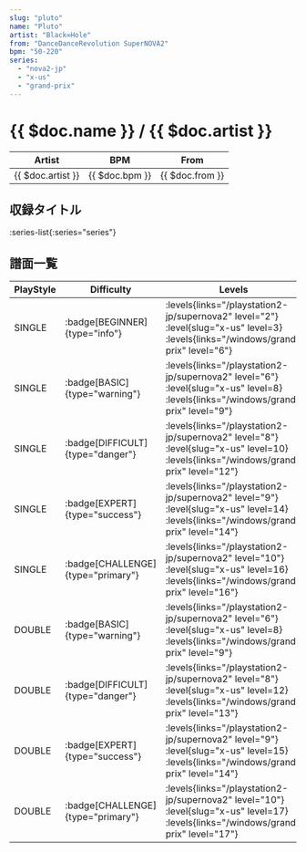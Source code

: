 ```yaml
---
slug: "pluto"
name: "Pluto"
artist: "Black∞Hole"
from: "DanceDanceRevolution SuperNOVA2"
bpm: "50-220"
series:
  - "nova2-jp"
  - "x-us"
  - "grand-prix"
---
```


# {{ $doc.name }} / {{ $doc.artist }}

|Artist|BPM|From|
|------|---|----|
|{{ $doc.artist }}|{{ $doc.bpm }}|{{ $doc.from }}|

## 収録タイトル

:series-list{:series="series"}

## 譜面一覧

|PlayStyle|Difficulty|Levels|Notes|Movie|
|---------|----------|------|-----|-----|
|SINGLE| :badge[BEGINNER]{type="info"}| :levels{links="/playstation2-jp/supernova2" level="2"} :level{slug="x-us" level=3}  :levels{links="/windows/grand-prix" level="6"}|98/0||
|SINGLE| :badge[BASIC]{type="warning"}| :levels{links="/playstation2-jp/supernova2" level="6"} :level{slug="x-us" level=8}  :levels{links="/windows/grand-prix" level="9"}|195/2||
|SINGLE| :badge[DIFFICULT]{type="danger"}| :levels{links="/playstation2-jp/supernova2" level="8"} :level{slug="x-us" level=10}  :levels{links="/windows/grand-prix" level="12"}|293/17||
|SINGLE| :badge[EXPERT]{type="success"}| :levels{links="/playstation2-jp/supernova2" level="9"} :level{slug="x-us" level=14}  :levels{links="/windows/grand-prix" level="14"}|370/10||
|SINGLE| :badge[CHALLENGE]{type="primary"}| :levels{links="/playstation2-jp/supernova2" level="10"} :level{slug="x-us" level=16}  :levels{links="/windows/grand-prix" level="16"}|516/10||
|DOUBLE| :badge[BASIC]{type="warning"}| :levels{links="/playstation2-jp/supernova2" level="6"} :level{slug="x-us" level=8}  :levels{links="/windows/grand-prix" level="9"}|201/2||
|DOUBLE| :badge[DIFFICULT]{type="danger"}| :levels{links="/playstation2-jp/supernova2" level="8"} :level{slug="x-us" level=12}  :levels{links="/windows/grand-prix" level="13"}|296/2||
|DOUBLE| :badge[EXPERT]{type="success"}| :levels{links="/playstation2-jp/supernova2" level="9"} :level{slug="x-us" level=15}  :levels{links="/windows/grand-prix" level="14"}|380/13||
|DOUBLE| :badge[CHALLENGE]{type="primary"}| :levels{links="/playstation2-jp/supernova2" level="10"} :level{slug="x-us" level=17}  :levels{links="/windows/grand-prix" level="17"}|525/6||
